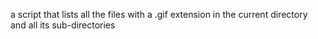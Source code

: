  a script that lists all the files with a .gif extension in the current directory and all its sub-directories
